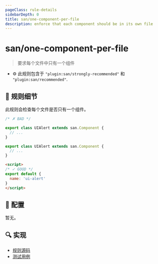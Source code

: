 ```yaml
---
pageClass: rule-details
sidebarDepth: 0
title: san/one-component-per-file
description: enforce that each component should be in its own file
---
```

# san/one-component-per-file
> 要求每个文件中只有一个组件

- :gear: 此规则包含于 `"plugin:san/strongly-recommended"` 和 `"plugin:san/recommended"`.

## :book: 规则细节

此规则会检查每个文件是否只有一个组件。

<eslint-code-block filename="a.js" language="javascript" :rules="{'san/one-component-per-file': ['error']}">

```js
/* ✗ BAD */

export class UIAlert extends san.Component {
  // ...
}

export class UIAlert extends san.Component {
  // ...
}
```

</eslint-code-block>

<eslint-code-block :rules="{'san/one-component-per-file': ['error']}">

```html
<script>
/* ✓ GOOD */
export default {
  name: 'ui-alert'
}
</script>
```

</eslint-code-block>

## :wrench: 配置

暂无。

## :mag: 实现

- [规则源码](https://github.com/ecomfe/eslint-plugin-san/blob/main/lib/rules/one-component-per-file.js)
- [测试用例](https://github.com/ecomfe/eslint-plugin-san/tree/main/__tests__/lib/rules/one-component-per-file.test.js)
